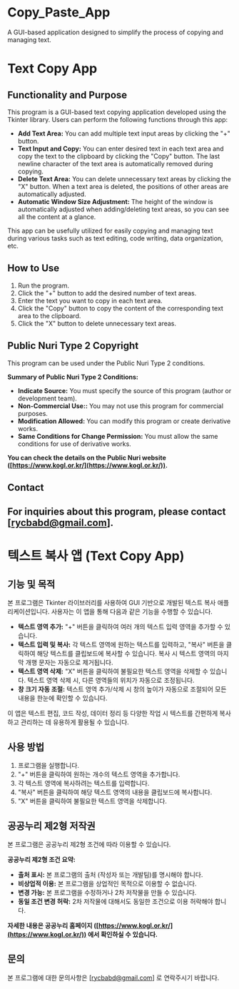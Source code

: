 # Copy_Paste_App
A GUI-based application designed to simplify the process of copying and managing text.

# Text Copy App

## Functionality and Purpose

This program is a GUI-based text copying application developed using the Tkinter library. Users can perform the following functions through this app:

*   **Add Text Area:** You can add multiple text input areas by clicking the "+" button.
*   **Text Input and Copy:** You can enter desired text in each text area and copy the text to the clipboard by clicking the "Copy" button. The last newline character of the text area is automatically removed during copying.
*   **Delete Text Area:** You can delete unnecessary text areas by clicking the "X" button. When a text area is deleted, the positions of other areas are automatically adjusted.
*   **Automatic Window Size Adjustment:** The height of the window is automatically adjusted when adding/deleting text areas, so you can see all the content at a glance.

This app can be usefully utilized for easily copying and managing text during various tasks such as text editing, code writing, data organization, etc.

## How to Use

1.  Run the program.
2.  Click the "+" button to add the desired number of text areas.
3.  Enter the text you want to copy in each text area.
4.  Click the "Copy" button to copy the content of the corresponding text area to the clipboard.
5.  Click the "X" button to delete unnecessary text areas.

## Public Nuri Type 2 Copyright

This program can be used under the Public Nuri Type 2 conditions.

**Summary of Public Nuri Type 2 Conditions:**

*   **Indicate Source:** You must specify the source of this program (author or development team).
*   **Non-Commercial Use::** You may not use this program for commercial purposes.
*   **Modification Allowed:** You can modify this program or create derivative works.
*   **Same Conditions for Change Permission:** You must allow the same conditions for use of derivative works.

**You can check the details on the Public Nuri website ([https://www.kogl.or.kr/](https://www.kogl.or.kr/)).**

## Contact

For inquiries about this program, please contact [rycbabd@gmail.com].
------------------------------------------------------------------------------------------------------------------------------------------------------------------------------------------------------------------
# 텍스트 복사 앱 (Text Copy App)

## 기능 및 목적

본 프로그램은 Tkinter 라이브러리를 사용하여 GUI 기반으로 개발된 텍스트 복사 애플리케이션입니다. 사용자는 이 앱을 통해 다음과 같은 기능을 수행할 수 있습니다.

*   **텍스트 영역 추가:** "+" 버튼을 클릭하여 여러 개의 텍스트 입력 영역을 추가할 수 있습니다.
*   **텍스트 입력 및 복사:** 각 텍스트 영역에 원하는 텍스트를 입력하고, "복사" 버튼을 클릭하여 해당 텍스트를 클립보드에 복사할 수 있습니다. 복사 시 텍스트 영역의 마지막 개행 문자는 자동으로 제거됩니다.
*   **텍스트 영역 삭제:** "X" 버튼을 클릭하여 불필요한 텍스트 영역을 삭제할 수 있습니다. 텍스트 영역 삭제 시, 다른 영역들의 위치가 자동으로 조정됩니다.
*   **창 크기 자동 조절:** 텍스트 영역 추가/삭제 시 창의 높이가 자동으로 조절되어 모든 내용을 한눈에 확인할 수 있습니다.

이 앱은 텍스트 편집, 코드 작성, 데이터 정리 등 다양한 작업 시 텍스트를 간편하게 복사하고 관리하는 데 유용하게 활용될 수 있습니다.

## 사용 방법

1.  프로그램을 실행합니다.
2.  "+" 버튼을 클릭하여 원하는 개수의 텍스트 영역을 추가합니다.
3.  각 텍스트 영역에 복사하려는 텍스트를 입력합니다.
4.  "복사" 버튼을 클릭하여 해당 텍스트 영역의 내용을 클립보드에 복사합니다.
5.  "X" 버튼을 클릭하여 불필요한 텍스트 영역을 삭제합니다.

## 공공누리 제2형 저작권

본 프로그램은 공공누리 제2형 조건에 따라 이용할 수 있습니다.

**공공누리 제2형 조건 요약:**

*   **출처 표시:** 본 프로그램의 출처 (작성자 또는 개발팀)를 명시해야 합니다.
*   **비상업적 이용:** 본 프로그램을 상업적인 목적으로 이용할 수 없습니다.
*   **변경 가능:** 본 프로그램을 수정하거나 2차 저작물을 만들 수 있습니다.
*   **동일 조건 변경 허락:** 2차 저작물에 대해서도 동일한 조건으로 이용 허락해야 합니다.

**자세한 내용은 공공누리 홈페이지 ([https://www.kogl.or.kr/](https://www.kogl.or.kr/)) 에서 확인하실 수 있습니다.**

## 문의

본 프로그램에 대한 문의사항은 [rycbabd@gmail.com] 로 연락주시기 바랍니다.
